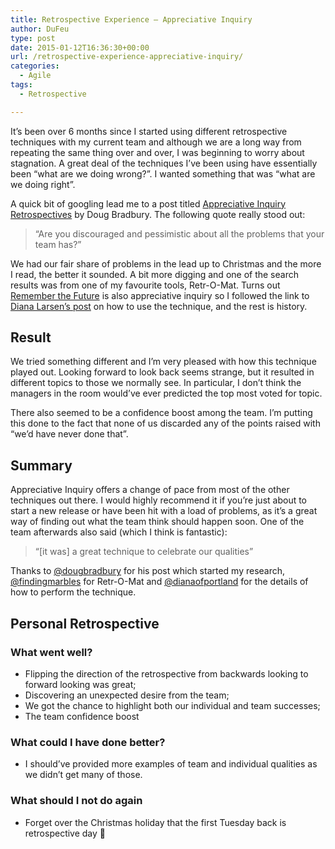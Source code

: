 ```yaml
---
title: Retrospective Experience – Appreciative Inquiry
author: DuFeu
type: post
date: 2015-01-12T16:36:30+00:00
url: /retrospective-experience-appreciative-inquiry/
categories:
  - Agile
tags:
  - Retrospective

---
```

It&#8217;s been over 6 months since I started using different retrospective techniques with my current team and although we are a long way from repeating the same thing over and over, I was beginning to worry about stagnation. A great deal of the techniques I&#8217;ve been using have essentially been &#8220;what are we doing wrong?&#8221;. I wanted something that was &#8220;what are we doing right&#8221;.

A quick bit of googling lead me to a post titled [Appreciative Inquiry Retrospectives][1] by Doug Bradbury. The following quote really stood out:

> &#8220;Are you discouraged and pessimistic about all the problems that your team has?&#8221; 

We had our fair share of problems in the lead up to Christmas and the more I read, the better it sounded. A bit more digging and one of the search results was from one of my favourite tools, Retr-O-Mat. Turns out [Remember the Future][2] is also appreciative inquiry so I followed the link to [Diana Larsen&#8217;s post][3] on how to use the technique, and the rest is history.

## Result

We tried something different and I&#8217;m very pleased with how this technique played out. Looking forward to look back seems strange, but it resulted in different topics to those we normally see. In particular, I don&#8217;t think the managers in the room would&#8217;ve ever predicted the top most voted for topic.

There also seemed to be a confidence boost among the team. I&#8217;m putting this done to the fact that none of us discarded any of the points raised with &#8220;we&#8217;d have never done that&#8221;.

## Summary

Appreciative Inquiry offers a change of pace from most of the other techniques out there. I would highly recommend it if you&#8217;re just about to start a new release or have been hit with a load of problems, as it&#8217;s a great way of finding out what the team think should happen soon. One of the team afterwards also said (which I think is fantastic):

> &#8220;[it was] a great technique to celebrate our qualities&#8221; 

Thanks to [@dougbradbury][4] for his post which started my research, [@findingmarbles][5] for Retr-O-Mat and [@dianaofportland][6] for the details of how to perform the technique.

## Personal Retrospective

### What went well?

  * Flipping the direction of the retrospective from backwards looking to forward looking was great;
  * Discovering an unexpected desire from the team;
  * We got the chance to highlight both our individual and team successes;
  * The team confidence boost

### What could I have done better?

  * I should&#8217;ve provided more examples of team and individual qualities as we didn&#8217;t get many of those.

### What should I not do again

  * Forget over the Christmas holiday that the first Tuesday back is retrospective day 🙂

 [1]: http://blog.8thlight.com/doug-bradbury/2011/09/19/apreciative_inquiry_retrospectives.html
 [2]: http://www.plans-for-retrospectives.com/?id=37
 [3]: http://www.ayeconference.com/appreciativeretrospective/
 [4]: https://twitter.com/dougbradbury
 [5]: https://twitter.com/findingmarbles
 [6]: https://twitter.com/dianaofportland